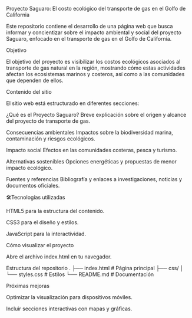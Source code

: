 Proyecto Saguaro: El costo ecológico del transporte de gas en el Golfo de California

Este repositorio contiene el desarrollo de una página web que busca informar y concientizar sobre el impacto ambiental y social del proyecto Saguaro, enfocado en el transporte de gas en el Golfo de California.

Objetivo

El objetivo del proyecto es visibilizar los costos ecológicos asociados al transporte de gas natural en la región, mostrando cómo estas actividades afectan los ecosistemas marinos y costeros, así como a las comunidades que dependen de ellos.

Contenido del sitio

El sitio web está estructurado en diferentes secciones:

¿Qué es el Proyecto Saguaro?
Breve explicación sobre el origen y alcance del proyecto de transporte de gas.

Consecuencias ambientales
Impactos sobre la biodiversidad marina, contaminación y riesgos ecológicos.

Impacto social
Efectos en las comunidades costeras, pesca y turismo.

Alternativas sostenibles
Opciones energéticas y propuestas de menor impacto ecológico.

Fuentes y referencias
Bibliografía y enlaces a investigaciones, noticias y documentos oficiales.

🛠Tecnologías utilizadas

HTML5 para la estructura del contenido.

CSS3 para el diseño y estilos.

JavaScript para la interactividad.

Cómo visualizar el proyecto

Abre el archivo index.html en tu navegador.

Estructura del repositorio
.
├── index.html       # Página principal
├── css/
│   └── styles.css   # Estilos
└── README.md        # Documentación

Próximas mejoras


Optimizar la visualización para dispositivos móviles.

Incluir secciones interactivas con mapas y gráficas.
